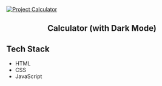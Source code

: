 [![Project Calculator](https://user-images.githubusercontent.com/59493809/142646938-7db7e321-7743-442a-b40b-9ba517ad06c6.jpg)](https://calc.samip.ml)

<h2 align="center">Calculator (with Dark Mode)</h2>

## Tech Stack
- HTML
- CSS
- JavaScript
